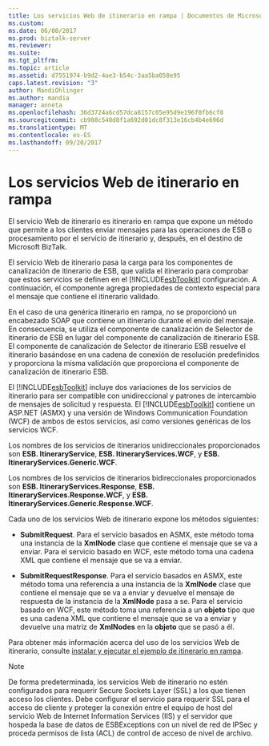 ```yaml
---
title: Los servicios Web de itinerario en rampa | Documentos de Microsoft
ms.custom: 
ms.date: 06/08/2017
ms.prod: biztalk-server
ms.reviewer: 
ms.suite: 
ms.tgt_pltfrm: 
ms.topic: article
ms.assetid: d7551974-b9d2-4ae3-b54c-3aa5ba058e95
caps.latest.revision: "3"
author: MandiOhlinger
ms.author: mandia
manager: anneta
ms.openlocfilehash: 36d3724a6cd57dca8157c05e95d9e196f0fb6cf8
ms.sourcegitcommit: cb908c540d8f1a692d01dc8f313e16cb4b4e696d
ms.translationtype: MT
ms.contentlocale: es-ES
ms.lasthandoff: 09/20/2017
---
```

# <a name="the-itinerary-on-ramp-web-services"></a>Los servicios Web de itinerario en rampa
El servicio Web de itinerario es itinerario en rampa que expone un método que permite a los clientes enviar mensajes para las operaciones de ESB o procesamiento por el servicio de itinerario y, después, en el destino de Microsoft BizTalk.  
  
 El servicio Web de itinerario pasa la carga para los componentes de canalización de itinerario de ESB, que valida el itinerario para comprobar que estos servicios se definen en el [!INCLUDE[esbToolkit](../includes/esbtoolkit-md.md)] configuración. A continuación, el componente agrega propiedades de contexto especial para el mensaje que contiene el itinerario validado.  
  
 En el caso de una genérica itinerario en rampa, no se proporcionó un encabezado SOAP que contiene un itinerario durante el envío del mensaje. En consecuencia, se utiliza el componente de canalización de Selector de itinerario de ESB en lugar del componente de canalización de itinerario ESB. El componente de canalización de Selector de itinerario ESB resuelve el itinerario basándose en una cadena de conexión de resolución predefinidos y proporciona la misma validación que proporciona el componente de canalización de itinerario ESB.  
  
 El [!INCLUDE[esbToolkit](../includes/esbtoolkit-md.md)] incluye dos variaciones de los servicios de itinerario para ser compatible con unidireccional y patrones de intercambio de mensajes de solicitud y respuesta. El [!INCLUDE[esbToolkit](../includes/esbtoolkit-md.md)] contiene un ASP.NET (ASMX) y una versión de Windows Communication Foundation (WCF) de ambos de estos servicios, así como versiones genéricas de los servicios WCF.  
  
 Los nombres de los servicios de itinerarios unidireccionales proporcionados son **ESB. ItineraryService**, **ESB. ItineraryServices.WCF**, y **ESB. ItineraryServices.Generic.WCF**.  
  
 Los nombres de los servicios de itinerarios bidireccionales proporcionados son **ESB. ItineraryServices.Response**, **ESB. ItineraryServices.Response.WCF**, y **ESB. ItineraryServices.Generic.Response.WCF**.  
  
 Cada uno de los servicios Web de itinerario expone los métodos siguientes:  
  
-   **SubmitRequest**. Para el servicio basados en ASMX, este método toma una instancia de la **XmlNode** clase que contiene el mensaje que se va a enviar. Para el servicio basado en WCF, este método toma una cadena XML que contiene el mensaje que se va a enviar.  
  
-   **SubmitRequestResponse**. Para el servicio basados en ASMX, este método toma una referencia a una instancia de la **XmlNode** clase que contiene el mensaje que se va a enviar y devuelve el mensaje de respuesta de la instancia de la **XmlNode** pasa a se. Para el servicio basado en WCF, este método toma una referencia a un **objeto** tipo que es una cadena XML que contiene el mensaje que se va a enviar y devuelve una matriz de **XmlNodes** en la **objeto** que se pasó a él.  
  
 Para obtener más información acerca del uso de los servicios Web de itinerario, consulte [instalar y ejecutar el ejemplo de itinerario en rampa](../esb-toolkit/installing-and-running-the-itinerary-on-ramp-sample.md).  
  
> [!NOTE]
>  De forma predeterminada, los servicios Web de itinerario no estén configurados para requerir Secure Sockets Layer (SSL) a los que tienen acceso los clientes. Debe configurar el servicio para requerir SSL para el acceso de cliente y proteger la conexión entre el equipo de host del servicio Web de Internet Information Services (IIS) y el servidor que hospeda la base de datos de ESBExceptions con un nivel de red de IPSec y proceda permisos de lista (ACL) de control de acceso de nivel de archivo.